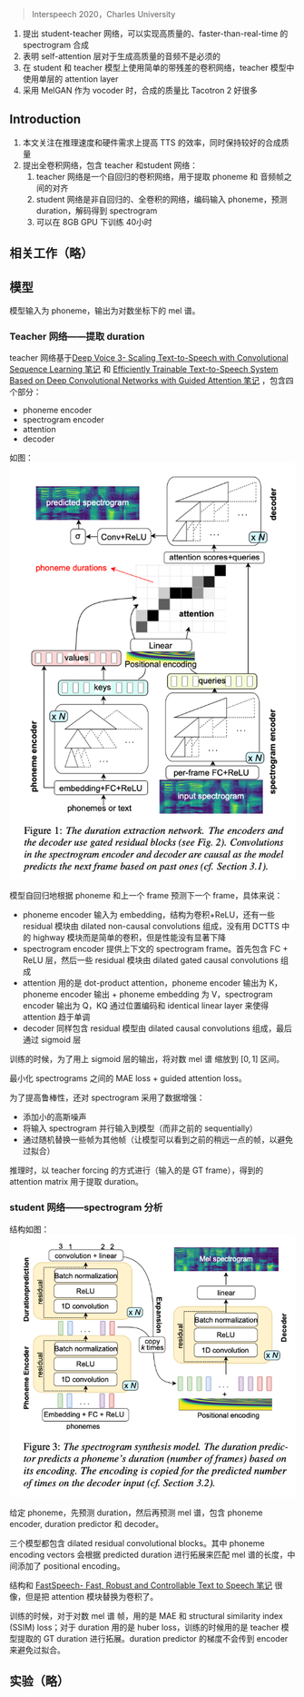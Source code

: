 > Interspeech 2020，Charles University

1. 提出 student-teacher 网络，可以实现高质量的、faster-than-real-time 的 spectrogram 合成
2. 表明 self-attention 层对于生成高质量的音频不是必须的
3. 在 student 和 teacher 模型上使用简单的带残差的卷积网络，teacher 模型中使用单层的 attention layer
4. 采用 MelGAN 作为 vocoder 时，合成的质量比 Tacotron 2 好很多

## Introduction

1. 本文关注在推理速度和硬件需求上提高 TTS 的效率，同时保持较好的合成质量
2. 提出全卷积网络，包含 teacher 和student 网络：
	1. teacher 网络是一个自回归的卷积网络，用于提取 phoneme 和 音频帧之间的对齐
	2. student 网络是非自回归的、全卷积的网络，编码输入 phoneme，预测 duration，解码得到 spectrogram
	3. 可以在  8GB GPU 下训练 40小时

## 相关工作（略）

## 模型

模型输入为 phoneme，输出为对数坐标下的 mel 谱。

### Teacher 网络——提取 duration

teacher 网络基于[Deep Voice 3- Scaling Text-to-Speech with Convolutional Sequence Learning 笔记](../Deep%20Voice%203-%20Scaling%20Text-to-Speech%20with%20Convolutional%20Sequence%20Learning%20笔记.md) 和 [Efficiently Trainable Text-to-Speech System Based on Deep Convolutional Networks with Guided Attention 笔记](Efficiently%20Trainable%20Text-to-Speech%20System%20Based%20on%20Deep%20Convolutional%20Networks%20with%20Guided%20Attention%20笔记.md) ，包含四个部分：
+  phoneme encoder
+ spectrogram encoder
+ attention
+ decoder

如图：
![](image/Pasted%20image%2020240118150538.png)

模型自回归地根据 phoneme 和上一个 frame 预测下一个 frame，具体来说：
+ phoneme encoder 输入为 embedding，结构为卷积+ReLU，还有一些 residual 模块由 dilated non-causal convolutions 组成，没有用 DCTTS 中的 highway 模块而是简单的卷积，但是性能没有显著下降
+ spectrogram encoder 提供上下文的 spectrogram frame。首先包含 FC + ReLU 层，然后一些 residual 模块由 dilated gated causal convolutions 组成
+ attention 用的是 dot-product attention，phoneme encoder 输出为 K，phoneme encoder 输出 + phoneme embedding 为 V，spectrogram encoder 输出为 Q，KQ 通过位置编码和  identical linear layer 来使得 attention 趋于单调
+ decoder 同样包含 residual 模型由 dilated causal convolutions 组成，最后通过 sigmoid 层

训练的时候，为了用上 sigmoid 层的输出，将对数 mel 谱 缩放到 $[0,1]$ 区间。

最小化 spectrograms 之间的 MAE loss + guided attention loss。

为了提高鲁棒性，还对 spectrogram 采用了数据增强：
+ 添加小的高斯噪声
+ 将输入 spectrogram 并行输入到模型（而非之前的 sequentially）
+ 通过随机替换一些帧为其他帧（让模型可以看到之前的稍远一点的帧，以避免过拟合）

推理时，以 teacher forcing 的方式进行（输入的是 GT frame），得到的 attention matrix 用于提取 duration。

### student 网络——spectrogram 分析

结构如图：
![](image/Pasted%20image%2020240118152931.png)

给定 phoneme，先预测 duration，然后再预测 mel 谱，包含  phoneme encoder, duration predictor 和 decoder。

三个模型都包含 dilated residual convolutional blocks。其中 phoneme encoding vectors 会根据 predicted duration 进行拓展来匹配 mel 谱的长度，中间添加了 positional encoding。

结构和 [FastSpeech- Fast, Robust and Controllable Text to Speech 笔记](../FastSpeech-%20Fast,%20Robust%20and%20Controllable%20Text%20to%20Speech%20笔记.md) 很像，但是把 attention 模块替换为卷积了。

训练的时候，对于对数 mel 谱 帧，用的是 MAE 和 structural similarity index (SSIM) loss；对于 duration 用的是 huber loss，训练的时候用的是 teacher 模型提取的 GT duration 进行拓展。duration predictor 的梯度不会传到 encoder 来避免过拟合。

## 实验（略）